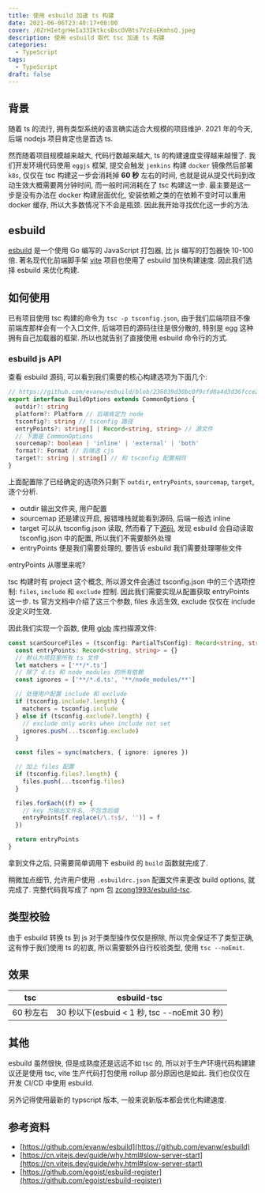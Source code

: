 ```yaml
---
title: 使用 esbuild 加速 ts 构建
date: 2021-06-06T23:40:17+08:00
cover: /0ZrHIetgrHeIa33IktkcsBscOVBts7VzEuEKmhsQ.jpeg
description: 使用 esbuild 取代 tsc 加速 ts 构建
categories:
  - TypeScript
tags:
  - TypeScript
draft: false
---
```


## 背景

随着 ts 的流行, 拥有类型系统的语言确实适合大规模的项目维护. 2021 年的今天, 后端 nodejs 项目肯定也是首选 ts.

然而随着项目规模越来越大, 代码行数越来越大, ts 的构建速度变得越来越慢了. 我们开发环境代码使用 `eggjs` 框架, 提交会触发 `jenkins` 构建 `docker` 镜像然后部署 `k8s`, 仅仅在 tsc 构建这一步会消耗掉 **60 秒** 左右的时间, 也就是说从提交代码到改动生效大概需要两分钟时间, 而一般时间消耗在了 tsc 构建这一步. 最主要是这一步是没有办法在 docker 构建层面优化, 安装依赖之类的在依赖不变时可以重用 docker 缓存, 所以大多数情况下不会是瓶颈. 因此我开始寻找优化这一步的方法.

## esbuild

[esbuild](https://github.com/evanw/esbuild) 是一个使用 Go 编写的 JavaScript 打包器, 比 js 编写的打包器快 10-100 倍. 著名现代化前端脚手架 [vite](https://cn.vitejs.dev/guide/why.html#slow-server-start) 项目也使用了 esbuild 加快构建速度. 因此我们选择 esbuild 来优化构建.

## 如何使用

已有项目使用 tsc 构建的命令为 `tsc -p tsconfig.json`, 由于我们后端项目不像前端库那样会有一个入口文件, 后端项目的源码往往是很分散的, 特别是 egg 这种拥有自己加载器的框架. 所以也就告别了直接使用 esbuild 命令行的方式.

### esbuild js API

查看 esbuild 源码, 可以看到我们需要的核心构建选项为下面几个:

```ts
// https://github.com/evanw/esbuild/blob/236039d30bc0f9cfd8a4d3d36fcce26fc87adfdb/lib/shared/types.ts#L38
export interface BuildOptions extends CommonOptions {
  outdir?: string
  platform?: Platform // 后端肯定为 node
  tsconfig?: string // tsconfig 路径
  entryPoints?: string[] | Record<string, string> // 源文件
  // 下面是 CommonOptions
  sourcemap?: boolean | 'inline' | 'external' | 'both'
  format?: Format // 后端选 cjs
  target?: string | string[] // 和 tsconfig 配置相同
}
```

上面配置除了已经确定的选项外只剩下 `outdir`, `entryPoints`, `sourcemap`, `target`, 逐个分析.

- outdir 输出文件夹, 用户配置
- sourcemap 还是建议开启, 报错堆栈就能看到源码, 后端一般选 inline
- target 可以从 tsconfig.json 读取, 然而看了下[源码](https://github.com/evanw/esbuild/blob/236039d30bc0f9cfd8a4d3d36fcce26fc87adfdb/internal/resolver/tsconfig_json.go#L44), 发现 esbuild 会自动读取 tsconfig.json 中的配置, 所以我们不需要额外处理
- entryPoints 便是我们需要处理的, 要告诉 esbuild 我们需要处理哪些文件

entryPoints 从哪里来呢?

tsc 构建时有 project 这个概念, 所以源文件会通过 tsconfig.json 中的三个选项控制: `files`, `include` 和 `exclude` 控制. 因此我们需要实现从配置获取 entryPoints 这一步. ts 官方文档中介绍了这三个参数, files 永远生效, exclude 仅仅在 include 没定义时生效.

因此我们实现一个函数, 使用 [glob](https://yarnpkg.com/package/fast-glob) 库扫描源文件:

```ts
const scanSourceFiles = (tsconfig: PartialTsConfig): Record<string, string> => {
  const entryPoints: Record<string, string> = {}
  // 默认为项目里所有 ts 文件
  let matchers = ['**/*.ts']
  // 除了 d.ts 和 node_modules 的所有依赖
  const ignores = ['**/*.d.ts', '**/node_modules/**']

  // 处理用户配置 include 和 exclude
  if (tsconfig.include?.length) {
    matchers = tsconfig.include
  } else if (tsconfig.exclude?.length) {
    // exclude only works when include not set
    ignores.push(...tsconfig.exclude)
  }

  const files = sync(matchers, { ignore: ignores })

  // 加上 files 配置
  if (tsconfig.files?.length) {
    files.push(...tsconfig.files)
  }

  files.forEach((f) => {
    // key 为输出文件名, 不包含后缀
    entryPoints[f.replace(/\.ts$/, '')] = f
  })

  return entryPoints
}
```

拿到文件之后, 只需要简单调用下 esbuild 的 `build` 函数就完成了.

稍微加点细节, 允许用户使用 `.esbuildrc.json` 配置文件来更改 build options, 就完成了. 完整代码我写成了 npm 包 [zcong1993/esbuild-tsc](https://github.com/zcong1993/esbuild-tsc).

## 类型校验

由于 esbuild 转换 ts 到 js 对于类型操作仅仅是擦除, 所以完全保证不了类型正确, 这有悖于我们使用 ts 的初衷, 所以需要额外自行校验类型, 使用 `tsc --noEmit`.

## 效果

| tsc       | esbuild-tsc                                  |
| --------- | -------------------------------------------- |
| 60 秒左右 | 30 秒以下(esbuid < 1 秒, tsc --noEmit 30 秒) |

## 其他

esbuild 虽然很快, 但是成熟度还是远远不如 tsc 的, 所以对于生产环境代码构建建议还是使用 tsc, vite 生产代码打包使用 rollup 部分原因也是如此. 我们也仅仅在开发 CI/CD 中使用 esbuild.

另外记得使用最新的 typscript 版本, 一般来说新版本都会优化构建速度.

## 参考资料

- [https://github.com/evanw/esbuild](https://github.com/evanw/esbuild)
- [https://cn.vitejs.dev/guide/why.html#slow-server-start](https://cn.vitejs.dev/guide/why.html#slow-server-start)
- [https://github.com/egoist/esbuild-register](https://github.com/egoist/esbuild-register)
